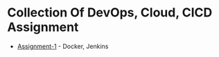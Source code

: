 # Collection Of DevOps, Cloud, CICD Assignment

- [Assignment-1](01-assignment/) - Docker, Jenkins


